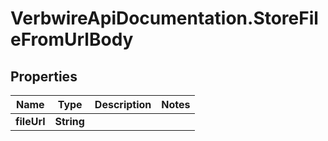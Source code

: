 # VerbwireApiDocumentation.StoreFileFromUrlBody

## Properties
Name | Type | Description | Notes
------------ | ------------- | ------------- | -------------
**fileUrl** | **String** |  | 
